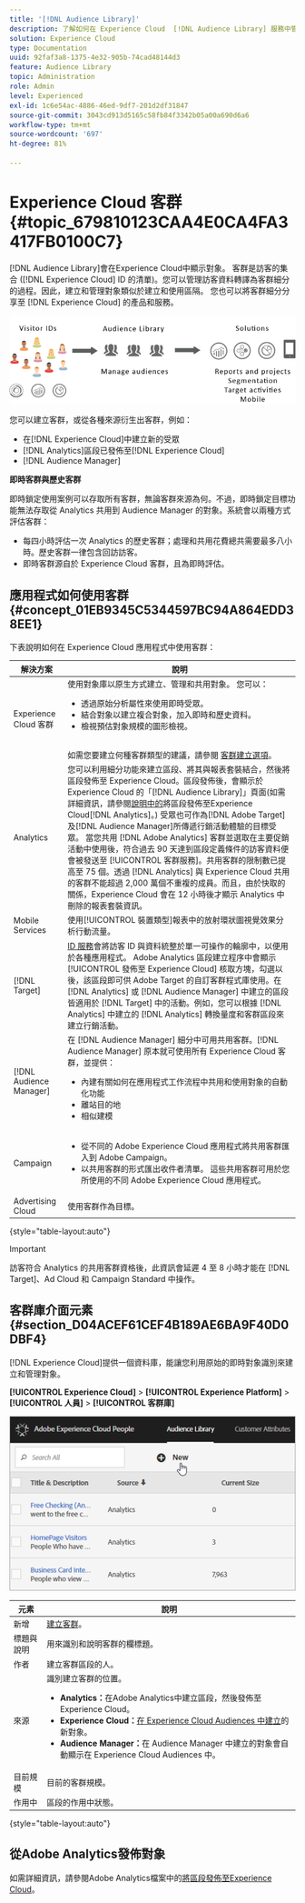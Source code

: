 ```yaml
---
title: '[!DNL Audience Library]'
description: 了解如何在 Experience Cloud  [!DNL Audience Library] 服務中管理訪客資料轉譯為客群細分。
solution: Experience Cloud
type: Documentation
uuid: 92faf3a8-1375-4e32-905b-74cad48144d3
feature: Audience Library
topic: Administration
role: Admin
level: Experienced
exl-id: 1c6e54ac-4886-46ed-9df7-201d2df31847
source-git-commit: 3043cd913d5165c58fb84f3342b05a00a690d6a6
workflow-type: tm+mt
source-wordcount: '697'
ht-degree: 81%

---
```


# Experience Cloud 客群 {#topic_679810123CAA4E0CA4FA3417FB0100C7}

[!DNL Audience Library]會在Experience Cloud中顯示對象。 客群是訪客的集合 ([!DNL Experience Cloud] ID 的清單)。您可以管理訪客資料轉譯為客群細分的過程。因此，建立和管理對象類似於建立和使用區隔。 您也可以將客群細分分享至 [!DNL Experience Cloud] 的產品和服務。

![Experience Cloud 客群](assets/audiences.png)

您可以建立客群，或從各種來源衍生出客群，例如：

* 在[!DNL Experience Cloud]中建立新的受眾
* [!DNL Analytics]區段已發佈至[!DNL Experience Cloud]
* [!DNL Audience Manager]

**即時客群與歷史客群**

即時鎖定使用案例可以存取所有客群，無論客群來源為何。不過，即時鎖定目標功能無法存取從 Analytics 共用到 Audience Manager 的對象。系統會以兩種方式評估客群：

* 每四小時評估一次 Analytics 的歷史客群；處理和共用花費總共需要最多八小時。歷史客群一律包含回訪訪客。
* 即時客群源自於 Experience Cloud 客群，且為即時評估。

## 應用程式如何使用客群 {#concept_01EB9345C5344597BC94A864EDD38EE1}

下表說明如何在 Experience Cloud 應用程式中使用客群：

| 解決方案 | 說明 |
|--- |--- |
| Experience Cloud 客群 | 使用對象庫以原生方式建立、管理和共用對象。 您可以：<ul><li>透過原始分析屬性來使用即時受眾。</li><li>結合對象以建立複合對象，加入即時和歷史資料。</li><li>檢視預估對象規模的圖形檢視。</li></ul><br>如需您要建立何種客群類型的建議，請參閱 [客群建立選項](https://experienceleague.adobe.com/docs/experience-cloud-kcs/kbarticles/KA-16471.html?lang=zh-Hant)。 |
| Analytics | 您可以利用細分功能來建立區段、將其與報表套裝結合，然後將區段發佈至 Experience Cloud。區段發佈後，會顯示於 Experience Cloud 的「[!DNL Audience Library]」頁面(如需詳細資訊，請參閱[說明中的](https://experienceleague.adobe.com/docs/analytics/components/segmentation/segmentation-workflow/seg-publish.html?lang=zh-Hant)將區段發佈至Experience Cloud[!DNL Analytics]。) 受眾也可作為[!DNL Adobe Target]及[!DNL Audience Manager]所傳遞行銷活動體驗的目標受眾。 當您共用 [!DNL Adobe Analytics] 客群並選取在主要促銷活動中使用後，符合過去 90 天達到區段定義條件的訪客資料便會被發送至 [!UICONTROL 客群服務]。共用客群的限制數已提高至 75 個。透過 [!DNL Analytics] 與 Experience Cloud 共用的客群不能超過 2,000 萬個不重複的成員。而且，由於快取的關係，Experience Cloud 會在 12 小時後才顯示 Analytics 中刪除的報表套裝資訊。 |
| Mobile Services | 使用[!UICONTROL 裝置類型]報表中的放射環狀圖視覺效果分析行動流量。 |
| [!DNL Target] | [ID 服務](https://experienceleague.adobe.com/docs/id-service/using/home.html?lang=zh-Hant)會將訪客 ID 與資料統整於單一可操作的輪廓中，以便用於各種應用程式。 Adobe Analytics 區段建立程序中會顯示[!UICONTROL 發佈至 Experience Cloud] 核取方塊，勾選以後，該區段即可供 Adobe Target 的自訂客群程式庫使用。在 [!DNL Analytics] 或 [!DNL Audience Manager] 中建立的區段皆適用於 [!DNL Target] 中的活動。例如，您可以根據 [!DNL Analytics] 中建立的 [!DNL Analytics] 轉換量度和客群區段來建立行銷活動。 |
| [!DNL Audience Manager] | 在 [!DNL Audience Manager] 細分中可用共用客群。[!DNL Audience Manager] 原本就可使用所有 Experience Cloud 客群，並提供：<ul><li>內建有關如何在應用程式工作流程中共用和使用對象的自動化功能</li><li>離站目的地</li><li>相似建模</li></ul> |
| Campaign | <ul><li>從不同的 Adobe Experience Cloud 應用程式將共用客群匯入到 Adobe Campaign。</li><li>以共用客群的形式匯出收件者清單。 這些共用客群可用於您所使用的不同 Adobe Experience Cloud 應用程式。</li></ul> |
| Advertising Cloud | 使用客群作為目標。 |

{style="table-layout:auto"}

>[!IMPORTANT]
>
>訪客符合 Analytics 的共用客群資格後，此資訊會延遲 4 至 8 小時才能在 [!DNL Target]、Ad Cloud 和 Campaign Standard 中操作。

## 客群庫介面元素 {#section_D04ACEF61CEF4B189AE6BA9F40D0DBF4}

[!DNL Experience Cloud]提供一個資料庫，能讓您利用原始的即時對象識別來建立和管理對象。

**[!UICONTROL Experience Cloud]** > **[!UICONTROL Experience Platform]** > **[!UICONTROL 人員]** > **[!UICONTROL 客群庫]**

![在客群庫中新增客群](assets/audience_library.png)


| 元素 | 說明 |
|--- |--- |
| 新增 | [建立客群](create.md)。 |
| 標題與說明 | 用來識別和說明客群的欄標題。 |
| 作者 | 建立客群區段的人。 |
| 來源 | 識別建立客群的位置。<ul><li>**Analytics：**&#x200B;在Adobe Analytics中建立區段，然後發佈至Experience Cloud。</li><li>**Experience Cloud：**&#x200B;[在 Experience Cloud Audiences 中建立](create.md)的新對象。</li><li>**Audience Manager：**&#x200B;在 Audience Manager 中建立的對象會自動顯示在 Experience Cloud Audiences 中。</li></ul> |
| 目前規模 | 目前的客群規模。 |
| 作用中 | 區段的作用中狀態。 |

{style="table-layout:auto"}

## 從Adobe Analytics發佈對象

如需詳細資訊，請參閱Adobe Analytics檔案中的[將區段發佈至Experience Cloud](https://experienceleague.adobe.com/zh-hant/docs/analytics/components/segmentation/segmentation-workflow/seg-publish)。
